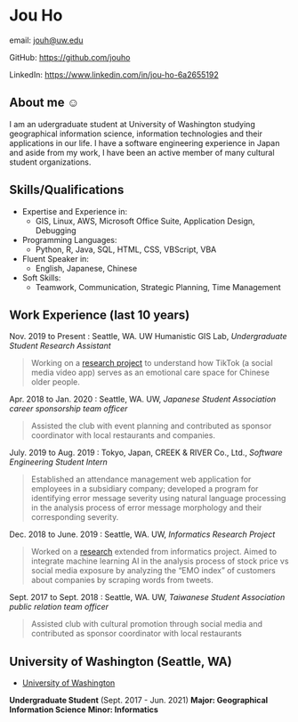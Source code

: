 # Jou Ho

email: jouh@uw.edu

GitHub: https://github.com/jouho

LinkedIn: https://www.linkedin.com/in/jou-ho-6a2655192

## About me ☺

I am an udergraduate student at University of Washington studying geographical information science, information technologies and their applications in our life. I have a software engineering experience in Japan and aside from my work, I have been an active member of many cultural student organizations.

## Skills/Qualifications
- Expertise and Experience in:
  - GIS, Linux, AWS, Microsoft Office Suite, Application Design, Debugging
- Programming Languages:
  - Python, R, Java, SQL, HTML, CSS, VBScript, VBA
- Fluent Speaker in:
  - English, Japanese, Chinese
- Soft Skills:
  - Teamwork, Communication, Strategic Planning, Time Management

## Work Experience (last 10 years)

Nov. 2019 to Present :
Seattle, WA. UW Humanistic GIS Lab, *Undergraduate Student Research Assistant*
>Working on a [research project][] to understand how TikTok (a social media video app) serves as an emotional care space for Chinese older people.

Apr. 2018 to  Jan. 2020 :
Seattle, WA. UW, *Japanese Student Association career sponsorship team officer*
>Assisted the club with event planning and contributed as sponsor coordinator with local restaurants and companies.

July. 2019 to  Aug. 2019 :
Tokyo, Japan, CREEK & RIVER Co., Ltd., *Software Engineering Student Intern*
>Established an attendance management web application for employees in a subsidiary company; developed a program for identifying error message severity using natural language processing in the analysis process of error message morphology and their corresponding severity.

Dec. 2018 to June. 2019 :
Seattle, WA. UW, *Informatics Research Project*
>Worked on a [research][] extended from informatics project. Aimed to integrate machine learning AI in the analysis process of stock price vs social media exposure by analyzing the “EMO index” of customers about companies by scraping words from tweets.

Sept. 2017 to  Sept. 2018 :
Seattle, WA. UW, *Taiwanese Student Association public relation team officer*
>Assisted club with cultural promotion through social media and contributed as sponsor coordinator with local restaurants

## University of Washington (Seattle, WA)

* [University of Washington][]

**Undergraduate Student** (Sept. 2017 - Jun. 2021)
**Major: Geographical Information Science**
**Minor: Informatics**




[University of Washington]: https://www.washington.edu/
[research project]: https://github.com/jakobzhao/tiktok
[research]: https://zivaxu.shinyapps.io/Trash-Pandas-nest/
[https://github.com/jouho]: https://github.com/jouho
[https://github.com/jouho]: https://github.com/jouho
